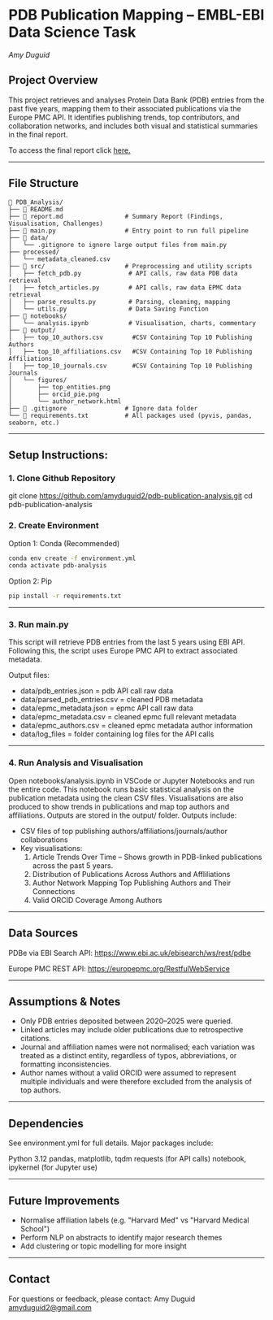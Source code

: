 # PDB Publication Mapping – EMBL-EBI Data Science Task
_Amy Duguid_

## Project Overview
This project retrieves and analyses Protein Data Bank (PDB) entries from the past five years, mapping them to their associated publications via the Europe PMC API. 
It identifies publishing trends, top contributors, and collaboration networks, and includes both visual and statistical summaries in the final report.

To access the final report click [here.](Report.md)

---

## File Structure
```text
📁 PDB_Analysis/
├── 📄 README.md
├── 📄 report.md                 # Summary Report (Findings, Visualisation, Challenges)
├── 📄 main.py                   # Entry point to run full pipeline
├── 📁 data/
│   └── .gitignore to ignore large output files from main.py
├── processed/
│   └── metadata_cleaned.csv
├── 📁 src/                      # Preprocessing and utility scripts
│   ├── fetch_pdb.py             # API calls, raw data PDB data retrieval
│   ├── fetch_articles.py        # API calls, raw data EPMC data retrieval
│   ├── parse_results.py         # Parsing, cleaning, mapping
│   └── utils.py                 # Data Saving Function
├── 📁 notebooks/
│   └── analysis.ipynb           # Visualisation, charts, commentary
├── 📁 output/
│   ├── top_10_authors.csv        #CSV Containing Top 10 Publishing Authors
│   ├── top_10_affiliations.csv   #CSV Containing Top 10 Publishing Affiliations
│   ├── top_10_journals.csv       #CSV Containing Top 10 Publishing Journals
│   └── figures/
│       ├── top_entities.png
│       ├── orcid_pie.png
│       └── author_network.html
├── 📄 .gitignore                # Ignore data folder
└── 📄 requirements.txt          # All packages used (pyvis, pandas, seaborn, etc.)
```

---

## Setup Instructions:

### 1. Clone Github Repository
git clone https://github.com/amyduguid2/pdb-publication-analysis.git
cd pdb-publication-analysis

### 2. Create Environment
Option 1: Conda (Recommended)
```bash
conda env create -f environment.yml
conda activate pdb-analysis
```
Option 2: Pip
```bash
pip install -r requirements.txt
```

---

### 3. Run main.py
This script will retrieve PDB entries from the last 5 years using EBI API.
Following this, the script uses Europe PMC API to extract associated metadata.

Output files:
- data/pdb_entries.json = pdb API call raw data
- data/parsed_pdb_entries.csv = cleaned PDB metadata
- data/epmc_metadata.json = epmc API call raw data
- data/epmc_metadata.csv = cleaned epmc full relevant metadata
- data/epmc_authors.csv = cleaned epmc metadata author information
- data/log_files = folder containing log files for the API calls

---

### 4. Run Analysis and Visualisation
Open notebooks/analysis.ipynb in VSCode or Jupyter Notebooks and run the entire code.
This notebook runs basic statistical analysis on the publication metadata using the clean CSV files.
Visualisations are also produced to show trends in publications and map top authors and affiliations.
Outputs are stored in the output/ folder.
Outputs include:
- CSV files of top publishing authors/affiliations/journals/author collaborations
- Key visualisations:
    1. Article Trends Over Time – Shows growth in PDB-linked publications across the past 5 years.
    2. Distribution of Publications Across Authors and Affliliations
    3. Author Network Mapping Top Publishing Authors and Their Connections
    4. Valid ORCID Coverage Among Authors

---

## Data Sources
PDBe via EBI Search API:
https://www.ebi.ac.uk/ebisearch/ws/rest/pdbe

Europe PMC REST API:
https://europepmc.org/RestfulWebService

---

## Assumptions & Notes
- Only PDB entries deposited between 2020–2025 were queried.
- Linked articles may include older publications due to retrospective citations.
- Journal and affiliation names were not normalised; each variation was treated as a distinct entity, regardless of typos, abbreviations, or formatting inconsistencies.
- Author names without a valid ORCID were assumed to represent multiple individuals and were therefore excluded from the analysis of top authors.

---

## Dependencies
See environment.yml for full details. Major packages include:

Python 3.12
pandas, matplotlib, tqdm
requests (for API calls)
notebook, ipykernel (for Jupyter use)

---

## Future Improvements
- Normalise affiliation labels (e.g. "Harvard Med" vs "Harvard Medical School")
- Perform NLP on abstracts to identify major research themes
- Add clustering or topic modelling for more insight

---

## Contact
For questions or feedback, please contact:
Amy Duguid
amyduguid2@gmail.com